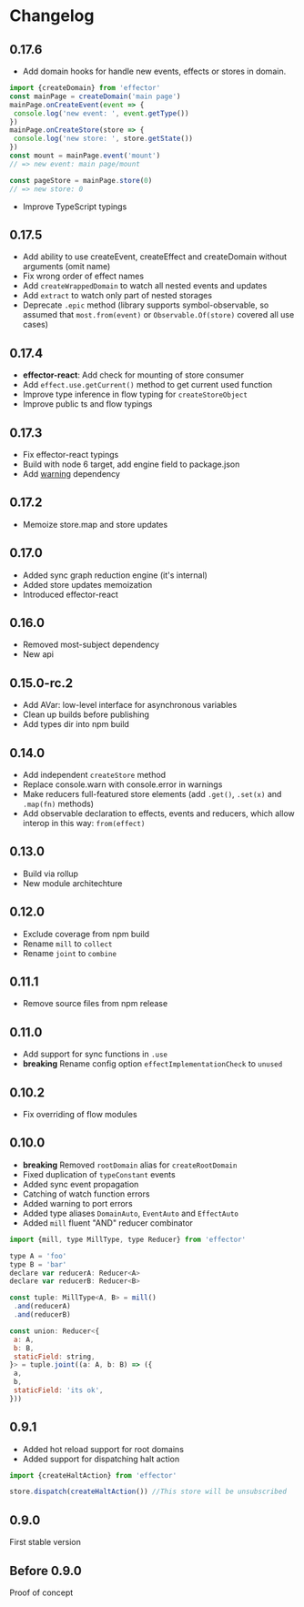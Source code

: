 # Changelog

## 0.17.6

* Add domain hooks for handle new events, effects or stores in domain.
```js
import {createDomain} from 'effector'
const mainPage = createDomain('main page')
mainPage.onCreateEvent(event => {
 console.log('new event: ', event.getType())
})
mainPage.onCreateStore(store => {
 console.log('new store: ', store.getState())
})
const mount = mainPage.event('mount')
// => new event: main page/mount

const pageStore = mainPage.store(0)
// => new store: 0
```
* Improve TypeScript typings

## 0.17.5

* Add ability to use createEvent, createEffect and createDomain without arguments (omit name)
* Fix wrong order of effect names
* Add `createWrappedDomain` to watch all nested events and updates
* Add `extract` to watch only part of nested storages
* Deprecate `.epic` method (library supports symbol-observable, so assumed that `most.from(event)` or `Observable.Of(store)` covered all use cases)

## 0.17.4

* **effector-react**: Add check for mounting of store consumer
* Add `effect.use.getCurrent()` method to get current used function
* Improve type inference in flow typing for `createStoreObject`
* Improve public ts and flow typings

## 0.17.3

* Fix effector-react typings
* Build with node 6 target, add engine field to package.json
* Add [warning](https://www.npmjs.com/package/warning) dependency

## 0.17.2

* Memoize store.map and store updates

## 0.17.0

* Added sync graph reduction engine (it's internal)
* Added store updates memoization
* Introduced effector-react

## 0.16.0

* Removed most-subject dependency
* New api

## 0.15.0-rc.2

* Add AVar: low-level interface for asynchronous variables
* Clean up builds before publishing
* Add types dir into npm build

## 0.14.0

* Add independent `createStore` method
* Replace console.warn with console.error in warnings
* Make reducers full-featured store elements (add `.get()`, `.set(x)` and `.map(fn)` methods)
* Add observable declaration to effects, events and reducers, which allow interop in this way: `from(effect)`

## 0.13.0

* Build via rollup
* New module architechture

## 0.12.0

* Exclude coverage from npm build
* Rename `mill` to `collect`
* Rename `joint` to `combine`

## 0.11.1

* Remove source files from npm release

## 0.11.0

* Add support for sync functions in `.use`
* **breaking** Rename config option `effectImplementationCheck` to `unused`

## 0.10.2

* Fix overriding of flow modules

## 0.10.0

* **breaking** Removed `rootDomain` alias for `createRootDomain`
* Fixed duplication of `typeConstant` events
* Added sync event propagation
* Catching of watch function errors
* Added warning to port errors
* Added type aliases `DomainAuto`, `EventAuto` and `EffectAuto`
* Added `mill` fluent "AND" reducer combinator

```js
import {mill, type MillType, type Reducer} from 'effector'

type A = 'foo'
type B = 'bar'
declare var reducerA: Reducer<A>
declare var reducerB: Reducer<B>

const tuple: MillType<A, B> = mill()
 .and(reducerA)
 .and(reducerB)

const union: Reducer<{
 a: A,
 b: B,
 staticField: string,
}> = tuple.joint((a: A, b: B) => ({
 a,
 b,
 staticField: 'its ok',
}))
```

## 0.9.1

* Added hot reload support for root domains
* Added support for dispatching halt action

```js
import {createHaltAction} from 'effector'

store.dispatch(createHaltAction()) //This store will be unsubscribed
```

## 0.9.0

First stable version

## Before 0.9.0

Proof of concept
